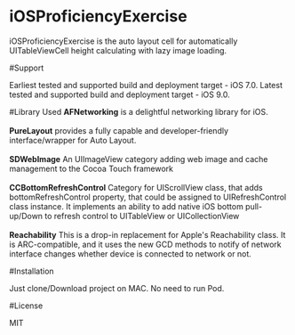 # iOSProficiencyExercise

iOSProficiencyExercise is the auto layout cell for automatically UITableViewCell height calculating with lazy image loading.

#Support

Earliest tested and supported build and deployment target - iOS 7.0. Latest tested and supported build and deployment target - iOS 9.0.

#Library Used
<b>AFNetworking</b> is a delightful networking library for iOS.<br><br>
<b>PureLayout</b> provides a fully capable and developer-friendly interface/wrapper for Auto Layout.<br><br>
<b>SDWebImage</b> An UIImageView category adding web image and cache management to the Cocoa Touch framework<br><br>
<b>CCBottomRefreshControl</b> Category for UIScrollView class, that adds bottomRefreshControl property, that could be assigned to UIRefreshControl class instance. It implements an ability to add native iOS bottom pull-up/Down to refresh control to UITableView or UICollectionView<br><br>
<b>Reachability</b> This is a drop-in replacement for Apple's Reachability class. It is ARC-compatible, and it uses the new GCD methods to notify of network interface changes whether device is connected to network or not.

#Installation

Just clone/Download project on MAC. No need to run Pod.

#License

MIT
